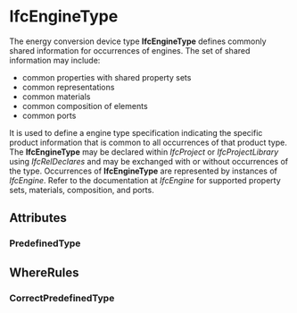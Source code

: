 # IfcEngineType

The energy conversion device type **IfcEngineType** defines commonly shared information for occurrences of engines. The set of shared information may include:

* common properties with shared property sets
* common representations
* common materials
* common composition of elements
* common ports

It is used to define a engine type specification indicating the specific product information that is common to all occurrences of that product type. The **IfcEngineType** may be declared within _IfcProject_ or _IfcProjectLibrary_ using _IfcRelDeclares_ and may be exchanged with or without occurrences of the type. Occurrences of **IfcEngineType** are represented by instances of _IfcEngine_. Refer to the documentation at _IfcEngine_ for supported property sets, materials, composition, and ports.

## Attributes

### PredefinedType


## WhereRules

### CorrectPredefinedType

